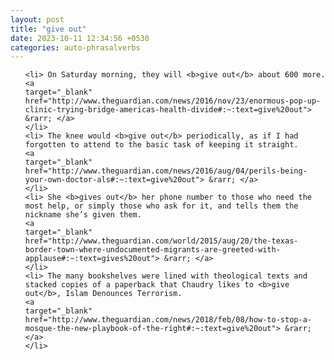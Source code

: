 ```yaml
---
layout: post
title: "give out"
date: 2023-10-11 12:34:56 +0530
categories: auto-phrasalverbs
---
```

<ol>

    <li> On Saturday morning, they will <b>give out</b> about 600 more.
    <a 
    target="_blank" 
    href="http://www.theguardian.com/news/2016/nov/23/enormous-pop-up-clinic-trying-bridge-americas-health-divide#:~:text=give%20out"> &rarr; </a>
    </li>
    <li> The knee would <b>give out</b> periodically, as if I had forgotten to attend to the basic task of keeping it straight.
    <a 
    target="_blank" 
    href="http://www.theguardian.com/news/2016/aug/04/perils-being-your-own-doctor-als#:~:text=give%20out"> &rarr; </a>
    </li>
    <li> She <b>gives out</b> her phone number to those who need the most help, or simply those who ask for it, and tells them the nickname she’s given them.
    <a 
    target="_blank" 
    href="http://www.theguardian.com/world/2015/aug/20/the-texas-border-town-where-undocumented-migrants-are-greeted-with-applause#:~:text=gives%20out"> &rarr; </a>
    </li>
    <li> The many bookshelves were lined with theological texts and stacked copies of a paperback that Chaudry likes to <b>give out</b>, Islam Denounces Terrorism.
    <a 
    target="_blank" 
    href="http://www.theguardian.com/news/2018/feb/08/how-to-stop-a-mosque-the-new-playbook-of-the-right#:~:text=give%20out"> &rarr; </a>
    </li>